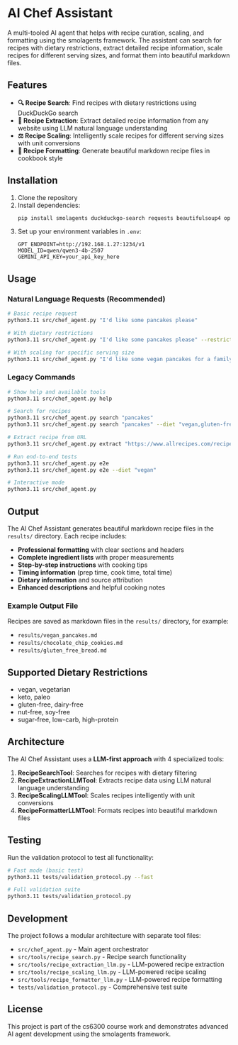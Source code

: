 # AI Chef Assistant

A multi-tooled AI agent that helps with recipe curation, scaling, and formatting using the smolagents framework. The assistant can search for recipes with dietary restrictions, extract detailed recipe information, scale recipes for different serving sizes, and format them into beautiful markdown files.

## Features

- **🔍 Recipe Search**: Find recipes with dietary restrictions using DuckDuckGo search
- **📄 Recipe Extraction**: Extract detailed recipe information from any website using LLM natural language understanding
- **⚖️ Recipe Scaling**: Intelligently scale recipes for different serving sizes with unit conversions
- **📝 Recipe Formatting**: Generate beautiful markdown recipe files in cookbook style

## Installation

1. Clone the repository
2. Install dependencies:
   ```bash
   pip install smolagents duckduckgo-search requests beautifulsoup4 openai python-dotenv
   ```
3. Set up your environment variables in `.env`:
   ```
   GPT_ENDPOINT=http://192.168.1.27:1234/v1
   MODEL_ID=qwen/qwen3-4b-2507
   GEMINI_API_KEY=your_api_key_here
   ```

## Usage

### Natural Language Requests (Recommended)

```bash
# Basic recipe request
python3.11 src/chef_agent.py "I'd like some pancakes please"

# With dietary restrictions
python3.11 src/chef_agent.py "I'd like some pancakes please" --restrictions vegan,gluten-free

# With scaling for specific serving size
python3.11 src/chef_agent.py "I'd like some vegan pancakes for a family gathering with 12 people" --restrictions vegan
```

### Legacy Commands

```bash
# Show help and available tools
python3.11 src/chef_agent.py help

# Search for recipes
python3.11 src/chef_agent.py search "pancakes"
python3.11 src/chef_agent.py search "pancakes" --diet "vegan,gluten-free"

# Extract recipe from URL
python3.11 src/chef_agent.py extract "https://www.allrecipes.com/recipe/191885/vegan-pancakes/"

# Run end-to-end tests
python3.11 src/chef_agent.py e2e
python3.11 src/chef_agent.py e2e --diet "vegan"

# Interactive mode
python3.11 src/chef_agent.py
```

## Output

The AI Chef Assistant generates beautiful markdown recipe files in the `results/` directory. Each recipe includes:

- **Professional formatting** with clear sections and headers
- **Complete ingredient lists** with proper measurements
- **Step-by-step instructions** with cooking tips
- **Timing information** (prep time, cook time, total time)
- **Dietary information** and source attribution
- **Enhanced descriptions** and helpful cooking notes

### Example Output File

Recipes are saved as markdown files in the `results/` directory, for example:
- `results/vegan_pancakes.md`
- `results/chocolate_chip_cookies.md`
- `results/gluten_free_bread.md`

## Supported Dietary Restrictions

- vegan, vegetarian
- keto, paleo
- gluten-free, dairy-free
- nut-free, soy-free
- sugar-free, low-carb, high-protein

## Architecture

The AI Chef Assistant uses a **LLM-first approach** with 4 specialized tools:

1. **RecipeSearchTool**: Searches for recipes with dietary filtering
2. **RecipeExtractionLLMTool**: Extracts recipe data using LLM natural language understanding
3. **RecipeScalingLLMTool**: Scales recipes intelligently with unit conversions
4. **RecipeFormatterLLMTool**: Formats recipes into beautiful markdown files

## Testing

Run the validation protocol to test all functionality:

```bash
# Fast mode (basic test)
python3.11 tests/validation_protocol.py --fast

# Full validation suite
python3.11 tests/validation_protocol.py
```

## Development

The project follows a modular architecture with separate tool files:

- `src/chef_agent.py` - Main agent orchestrator
- `src/tools/recipe_search.py` - Recipe search functionality
- `src/tools/recipe_extraction_llm.py` - LLM-powered recipe extraction
- `src/tools/recipe_scaling_llm.py` - LLM-powered recipe scaling
- `src/tools/recipe_formatter_llm.py` - LLM-powered recipe formatting
- `tests/validation_protocol.py` - Comprehensive test suite

## License

This project is part of the cs6300 course work and demonstrates advanced AI agent development using the smolagents framework.